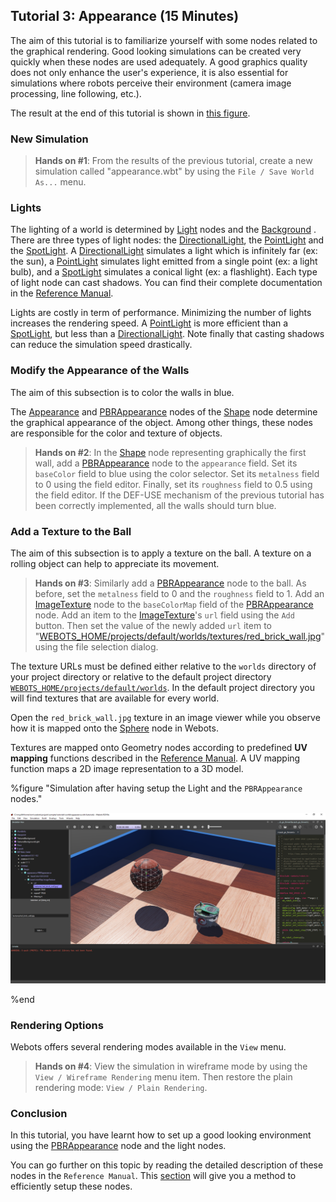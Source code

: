 ## Tutorial 3: Appearance (15 Minutes)

The aim of this tutorial is to familiarize yourself with some nodes related to the graphical rendering.
Good looking simulations can be created very quickly when these nodes are used adequately.
A good graphics quality does not only enhance the user's experience, it is also essential for simulations where robots perceive their environment (camera image processing, line following, etc.).

The result at the end of this tutorial is shown in [this figure](#simulation-after-having-setup-the-light-and-the-pbrappearance-nodes).

### New Simulation

> **Hands on #1**: From the results of the previous tutorial, create a new simulation called "appearance.wbt" by using the `File / Save World As...` menu.

### Lights

The lighting of a world is determined by [Light](../reference/light.md) nodes and the [Background](../reference/background.md) .
There are three types of light nodes: the [DirectionalLight](../reference/directionallight.md), the [PointLight](../reference/pointlight.md) and the [SpotLight](../reference/spotlight.md).
A [DirectionalLight](../reference/directionallight.md) simulates a light which is infinitely far (ex: the sun), a [PointLight](../reference/pointlight.md) simulates light emitted from a single point (ex: a light bulb), and a [SpotLight](../reference/spotlight.md) simulates a conical light (ex: a flashlight).
Each type of light node can cast shadows.
You can find their complete documentation in the [Reference Manual](../reference/nodes-and-api-functions.md).

Lights are costly in term of performance.
Minimizing the number of lights increases the rendering speed.
A [PointLight](../reference/pointlight.md) is more efficient than a [SpotLight](../reference/spotlight.md), but less than a [DirectionalLight](../reference/directionallight.md).
Note finally that casting shadows can reduce the simulation speed drastically.

### Modify the Appearance of the Walls

The aim of this subsection is to color the walls in blue.

The [Appearance](../reference/appearance.md) and [PBRAppearance](../reference/pbrappearance.md) nodes of the [Shape](../reference/shape.md) node determine the graphical appearance of the object.
Among other things, these nodes are responsible for the color and texture of objects.

> **Hands on #2**: In the [Shape](../reference/shape.md) node representing graphically the first wall, add a [PBRAppearance](../reference/pbrappearance.md) node to the `appearance` field.
Set its `baseColor` field to blue using the color selector.
Set its `metalness` field to 0 using the field editor.
Finally, set its `roughness` field to 0.5 using the field editor.
If the DEF-USE mechanism of the previous tutorial has been correctly implemented, all the walls should turn blue.

### Add a Texture to the Ball

The aim of this subsection is to apply a texture on the ball.
A texture on a rolling object can help to appreciate its movement.

> **Hands on #3**: Similarly add a [PBRAppearance](../reference/pbrappearance.md) node to the ball. As before, set the `metalness` field to 0 and the `roughness` field to 1. Add an [ImageTexture](../reference/imagetexture.md) node to the `baseColorMap` field of the [PBRAppearance](../reference/pbrappearance.md) node.
Add an item to the [ImageTexture](../reference/imagetexture.md)'s `url` field using the `Add` button.
Then set the value of the newly added `url` item to "[WEBOTS\_HOME/projects/default/worlds/textures/red_brick_wall.jpg](https://github.com/omichel/webots/tree/master/projects/default/worlds/textures/red_brick_wall.jpg)" using the file selection dialog.

The texture URLs must be defined either relative to the `worlds` directory of your project directory or relative to the default project directory [`WEBOTS_HOME/projects/default/worlds`](https://github.com/omichel/webots/tree/master/projects/default/worlds).
In the default project directory you will find textures that are available for every world.

Open the `red_brick_wall.jpg` texture in an image viewer while you observe how it is mapped onto the [Sphere](../reference/sphere.md) node in Webots.

Textures are mapped onto Geometry nodes according to predefined **UV mapping** functions described in the [Reference Manual](../reference/imagetexture.md).
A UV mapping function maps a 2D image representation to a 3D model.

%figure "Simulation after having setup the Light and the `PBRAppearance` nodes."

![tutorial_appearance.png](images/tutorial_appearance.png)

%end

### Rendering Options

Webots offers several rendering modes available in the `View` menu.

> **Hands on #4**: View the simulation in wireframe mode by using the `View / Wireframe Rendering` menu item.
Then restore the plain rendering mode: `View / Plain Rendering`.

### Conclusion

In this tutorial, you have learnt how to set up a good looking environment using the [PBRAppearance](../reference/pbrappearance.md) node and the light nodes.

You can go further on this topic by reading the detailed description of these nodes in the `Reference Manual`.
This [section](modeling.md#how-to-get-a-realisitc-and-efficient-rendering) will give you a method to efficiently setup these nodes.
